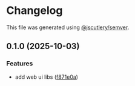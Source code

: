 # Changelog

This file was generated using [@jscutlery/semver](https://github.com/jscutlery/semver).

## 0.1.0 (2025-10-03)


### Features

* add web ui libs ([f871e0a](https://github.com/carrot-foundation/middle-earth/commit/f871e0a60e87f0ca24ca530acd453ab043a7405d))
